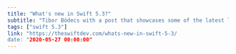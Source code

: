 ```yaml
---
title: "What's new in Swift 5.3?"
subtitle: "Tibor Bödecs with a post that showcases some of the latest language features coming in Swift 5.3. All of the improvements Tibor describes are really cool, but my favourite is the implementation of SE-0268, which improves didSet semantics. It's a subtle, low-profile change which improves the performance of the language."
tags: ["swift 5.3"]
link: "https://theswiftdev.com/whats-new-in-swift-5-3/
date: "2020-05-27 00:00:00"
---
```

